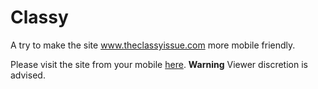 Classy
======

A try to make the site www.theclassyissue.com more mobile friendly.

Please visit the site from your mobile [here](http://classy.augustek.com). **Warning** Viewer discretion is advised.
